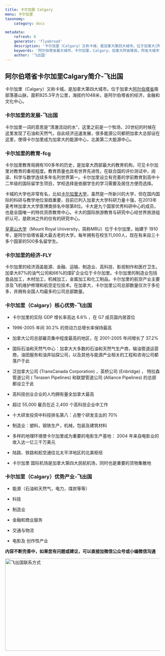 ```yaml
---
title: 卡尔加里 Calgary
menu: 卡尔加里
taxonomy:
    category: docs

metadata:
    refresh: 0
    generator: 'flyabroad'
    description: '卡尔加里（Calgary）又称卡城，是加拿大第四大城市。位于加拿大[阿尔伯塔省]南部落基山脉，面积825.3平方公里，海拔约1048米，是阿尔伯塔省的经济，金融和文化中心。'
    keywords: '阿尔伯塔省最大城市，卡尔加里，Calgary，加拿大阿省移民，阿省大城市'
    author: '飞出国'
---
```


## 阿尔伯塔省卡尔加里Calgary简介-飞出国

卡尔加里（Calgary）又称卡城，是加拿大第四大城市。位于加拿大[阿尔伯塔省]南部落基山脉，面积825.3平方公里，海拔约1048米，是阿尔伯塔省的经济，金融和文化中心。

### 卡尔加里的发展-飞出国

卡尔加里一词的意思是“清澈流动的水”，这里之前是一个牧场，20世纪的时候在这里发现了石油和天然气，自此经济迅速发展，很多能源公司都把加拿大总部设在这里，使得卡尔加里成为加拿大的能源中心，北美第二大能源中心。

### 卡尔加里的教育-fcg

卡尔加里教育局拥有100多年的历史，是加拿大西部最大的教育机构，可见卡尔加里对教育的重视程度。教育质量也具有世界先进性，在联合国的评价测试中，阅读、科学与数学连续多年名列世界第一。卡尔加里设立有完善的学前教育到高中十二年级的国际留学生项目，学校选择是依据学生的学习需要及居住方便而选择。

卡城的大学也非常有名，比如[卡尔加里大学]，虽然是一所新兴的大学，但在国内国际的科研与教学地位渐趋重要，目前已列入加拿大大学科研力量十强，在2013年麦考林加拿大大学医博类排名中居第8位。卡大是九个国家优秀科研中心的成员，也是全国唯一的特优资质教育中心。卡大的国际旅游教育与研究中心经世界旅游组织认可，是欧洲之外的仅有的研究中心。

[皇家山大学]（Mount Royal University，简称MRU）位于卡尔加里，始建于 1910 年，是阿尔伯塔省最大最古老的大学。每年拥有在校生11,000人，现在有来自三十多个国家的500多名留学生。

### 卡尔加里的经济-FLY

卡尔加里的经济涵盖能源、金融、运输、制造业、高科技、影视制作和医疗卫生。加拿大87%的油气公司和66%的煤矿企业位于卡尔加里。卡尔加里的制造业包括食品加工，木材加工，机械加工，金属加工和化工制品。卡尔加里的航空产业主要涉及飞机维护修理和航空定位技术。在加拿大，卡尔加里公司总部数量仅次于多伦多，并拥有全国人均最多的公司总部数量。

### 卡尔加里（Calgary）核心优势-飞出国

*  卡尔加里的实际 GDP 增长率高达 6.6% ，在 G7 成员国内居首位

*  1996-2005 年间 30.2% 的劳动力总增长率保持最高

*  加拿大公司总部雇员集中程度最高的地区，在 2001-2005 年间增长了 37.2%

*  国际石油和天然气中心：加拿大大多数的石油和天然气生产商，输油管道运营商，油田服务和油井钻探公司，以及其他与能源产业相关的工程和咨询公司都落户于此

*  泛加拿大公司 (TransCanada Corporation) ，英桥公司 (Enbridge) ， 特拉森管道公司 ( Terasen Pipelines) 和联盟管道公司 (Alliance Pipelines) 的总部都设立于此

*  高科技创业企业的人均拥有量全加拿大最高

*  超过 55,000 雇员在近 2,400 个高科技企业中工作

*  十大研发投资中科技排名第八：占整个研发支出的 70%

*  制造业：塑料，钢铁生产，机械，包装及建筑材料

*  多样的地理环境使卡尔加里成为重要的电影生产基地： 2004 年来自电影业的收入达一亿三千万美元

*  陆路、铁路和航空通往北太平洋地区的北美枢纽

*  卡尔加里 国际机场是加拿大第四大民航机场，同时也是重要的货物集散地

### 卡尔加里（Calgary）优势产业-飞出国

*  能源（石油和天然气，电力，煤炭等等）

*  科技

*  制造业

*  金融和商业服务

*  交通与物流

*  电影及 创作性产业

**内容不断完善中，如果您有问题或建议，可以直接加微信公众号或小编微信沟通**

<img src="http://wx1.sinaimg.cn/mw1024/892c310fly1fgkvndf1s9j20p008d0v3.jpg" width = "900" height = "300" alt="飞出国联系方式" align=center />

[阿尔伯塔省]:/ca/ab/AlbertaAlberta
[卡尔加里大学]:/ca/ab/UC
[皇家山大学]:/ca/ab/MRU